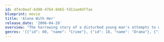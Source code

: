 ```yaml
---
id: df4c0eaf-6d90-47b4-8465-fd11ae0dffae
blueprint: movie
title: 'Alone With Her'
release_date: '2006-04-28'
overview: "The harrowing story of a disturbed young man's attempts to win the affections of an unsuspecting young woman. When Doug first sees Amy, he instantly falls for her and begins to watch her every move, going so far as to set up spy cameras in her apartment. However, as his fascination grows into obsession he's no longer satisfied with just watching."
genres: '[{"id": 80, "name": "Crime"}, {"id": 18, "name": "Drama"}, {"id": 10749, "name": "Romance"}, {"id": 53, "name": "Thriller"}]'
---
```

